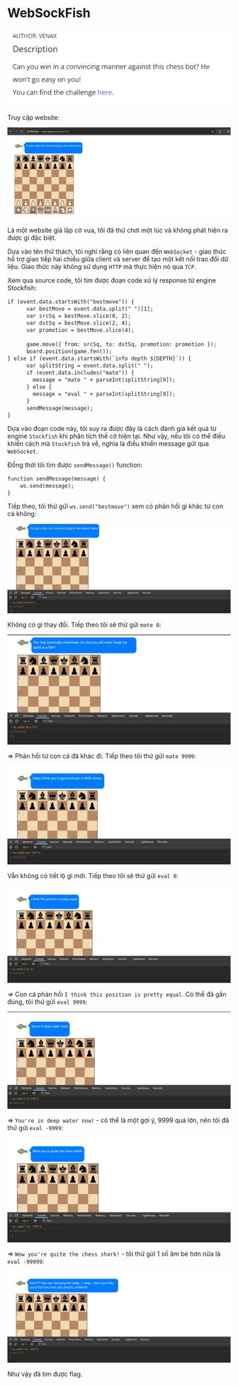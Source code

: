 # WebSockFish

![img](https://github.com/DucThinh47/PicoCTF_Writeups/blob/main/Web_Exploitation/images/image305.png?raw=true)

Truy cập website:

![img](https://github.com/DucThinh47/PicoCTF_Writeups/blob/main/Web_Exploitation/images/image306.png?raw=true)

Là một website giả lập cờ vua, tôi đã thử chơi một lúc và không phát hiện ra được gì đặc biệt. 

Dựa vào tên thử thách, tôi nghĩ rằng có liên quan đến `WebSocket` -  giao thức hỗ trợ giao tiếp hai chiều giữa client và server để tạo một kết nối trao đổi dữ liệu. Giao thức này không sử dụng `HTTP` mà thực hiện nó qua `TCP`. 

Xem qua source code, tôi tìm được đoạn code xử lý response từ engine Stockfish: 

    if (event.data.startsWith("bestmove")) {
          var bestMove = event.data.split(" ")[1];
          var srcSq = bestMove.slice(0, 2);
          var dstSq = bestMove.slice(2, 4);
          var promotion = bestMove.slice(4);

          game.move({ from: srcSq, to: dstSq, promotion: promotion });
          board.position(game.fen());
    } else if (event.data.startsWith(`info depth ${DEPTH}`)) {
          var splitString = event.data.split(" ");
          if (event.data.includes("mate")) {
            message = "mate " + parseInt(splitString[9]);
          } else {
            message = "eval " + parseInt(splitString[9]);
          }
          sendMessage(message);
    }

Dựa vào đoạn code này, tôi suy ra được đây là cách đánh giá kết quả từ engine `Stockfish` khi phân tích thế cờ hiện tại. Như vậy, nếu tôi có thể điều khiển cách mà `Stockfish` trả về, nghĩa là điều khiển message gửi qua `WebSocket`. 

Đồng thời tôi tìm được `sendMessage()` function:

    function sendMessage(message) {
        ws.send(message);
    }

Tiếp theo, tôi thử gửi `ws.send("bestmove")` xem có phản hồi gì khác từ con cá không:

![img](https://github.com/DucThinh47/PicoCTF_Writeups/blob/main/Web_Exploitation/images/image307.png?raw=true)

Không có gì thay đổi. Tiếp theo tôi sẽ thử gửi `mate 0`:

![img](https://github.com/DucThinh47/PicoCTF_Writeups/blob/main/Web_Exploitation/images/image308.png?raw=true)

=> Phản hồi từ con cá đã khác đi. Tiếp theo tôi thử gửi `mate 9999`: 

![img](https://github.com/DucThinh47/PicoCTF_Writeups/blob/main/Web_Exploitation/images/image309.png?raw=true)

Vẫn không có tiết lộ gì mới. Tiếp theo tôi sẽ thử gửi `eval 0`:

![img](https://github.com/DucThinh47/PicoCTF_Writeups/blob/main/Web_Exploitation/images/image310.png?raw=true)

=> Con cá phản hồi `I think this position is pretty equal`. Có thể đã gần đúng, tôi thử gửi `eval 9999`:

![img](https://github.com/DucThinh47/PicoCTF_Writeups/blob/main/Web_Exploitation/images/image311.png?raw=true)

=> `You're in deep water now!` - có thể là một gợi ý, 9999 quá lớn, nên tôi đã thử gửi `eval -9999`:

![img](https://github.com/DucThinh47/PicoCTF_Writeups/blob/main/Web_Exploitation/images/image312.png?raw=true)

=> `Wow you're quite the chess shark!` - tôi thử gửi 1 số âm bé hơn nữa là `eval -99999`: 

![img](https://github.com/DucThinh47/PicoCTF_Writeups/blob/main/Web_Exploitation/images/image313.png?raw=true)

Như vậy đã tìm được flag. 


